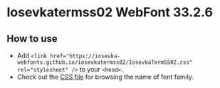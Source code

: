 # Iosevkatermss02 WebFont 33.2.6

## How to use

- Add `<link href="https://iosevka-webfonts.github.io/iosevkatermss02/IosevkaTermSS02.css" rel="stylesheet" />` to your `<head>`.
- Check out the [CSS file](./IosevkaTermSS02.css) for browsing the name of font family.
